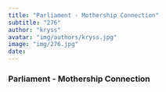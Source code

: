 ```yaml
---
title: "Parliament - Mothership Connection"
subtitle: "276"
author: "kryss"
avatar: "img/authors/kryss.jpg"
image: "img/276.jpg"
date:
---
```


### Parliament - Mothership Connection

